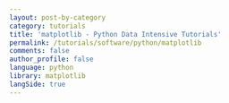```yaml
---
layout: post-by-category
category: tutorials
title: 'matplotlib - Python Data Intensive Tutorials'
permalink: /tutorials/software/python/matplotlib
comments: false
author_profile: false
language: python
library: matplotlib
langSide: true
---
```

